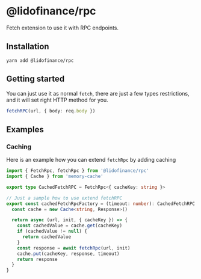 # @lidofinance/rpc

Fetch extension to use it with RPC endpoints.

## Installation

`yarn add @lidofinance/rpc`

## Getting started

You can just use it as normal `fetch`, there are just a few types restrictions, and it will set right HTTP method for
you.

```ts
fetchRPC(url, { body: req.body })
```

## Examples

### Caching

Here is an example how you can extend `fetchRpc` by adding caching

```ts
import { FetchRpc, fetchRpc } from '@lidofinance/rpc'
import { Cache } from 'memory-cache'

export type CachedFetchRPC = FetchRpc<{ cacheKey: string }>

// Just a sample how to use extend fetchRPC
export const cachedFetchRpcFactory = (timeout: number): CachedFetchRPC => {
  const cache = new Cache<string, Response>()

  return async (url, init, { cacheKey }) => {
    const cachedValue = cache.get(cacheKey)
    if (cachedValue != null) {
      return cachedValue
    }
    const response = await fetchRpc(url, init)
    cache.put(cacheKey, response, timeout)
    return response
  }
}
```
